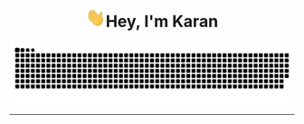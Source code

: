 <div align="center">
<h1 align="center"><img width="35" src="https://github.com/1999AZZAR/1999AZZAR/blob/main/resources/img/waving.gif">Hey, I'm Karan </h1>
<h4 align="center"><a href="https://drive.google.com/file/d/1WJfN4CfWcRTSt624lF5g5yTu3TidDESC/view?usp=sharing" target="_blank"></a></h4>
</div>

<div align="center">
  <a href="https://github.com/kuranikaran">
  <img  src="https://github.com/1999AZZAR/1999AZZAR/blob/main/resources/img/grid-snake.svg"
       alt="snake" /></a>
</div>

-----


